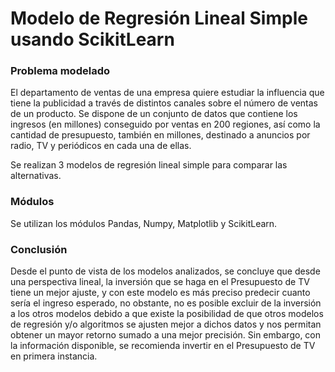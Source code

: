 # Modelo de Regresión Lineal Simple usando ScikitLearn

### Problema modelado

El departamento de ventas de una empresa quiere estudiar la influencia que tiene la publicidad a través de distintos canales sobre el número de ventas de un producto. Se dispone de un conjunto de datos que contiene los ingresos (en millones) conseguido por ventas en 200 regiones, así como la cantidad de presupuesto, también en millones, destinado a anuncios por radio, TV y periódicos en cada una de ellas.

Se realizan 3 modelos de regresión lineal simple para comparar las alternativas.

### Módulos

Se utilizan los módulos Pandas, Numpy, Matplotlib y ScikitLearn.

### Conclusión
Desde el punto de vista de los modelos analizados, se concluye que desde una perspectiva lineal, la inversión que se haga en el Presupuesto de TV tiene un mejor ajuste, y con este modelo es más preciso predecir cuanto sería el ingreso esperado, no obstante, no es posible excluir de la inversión a los otros modelos debido a que existe la posibilidad de que otros modelos de regresión y/o algoritmos se ajusten mejor a dichos datos y nos permitan obtener un mayor retorno sumado a una mejor precisión.
Sin embargo, con la información disponible, se recomienda invertir en el Presupuesto de TV en primera instancia.

